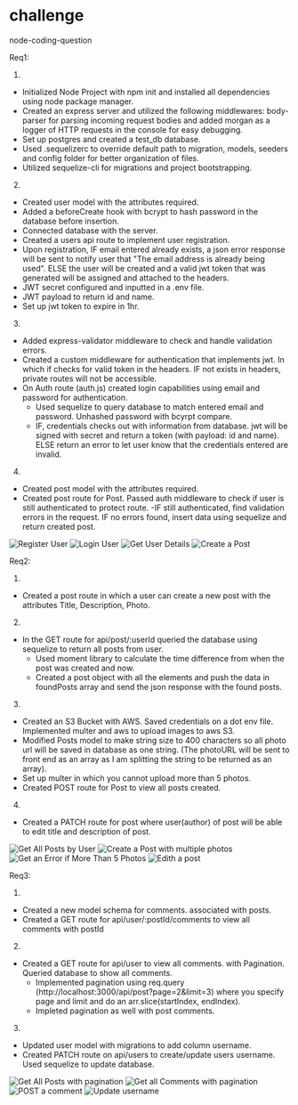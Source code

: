 # challenge

node-coding-question

Req1:

1.

- Initialized Node Project with npm init and installed all dependencies using node package manager.
- Created an express server and utilized the following middlewares: body-parser for parsing incoming request bodies and added morgan as a logger of HTTP requests in the console for easy debugging.
- Set up postgres and created a test_db database.
- Used .sequelizerc to override default path to migration, models, seeders and config folder for better organization of files.
- Utilized sequelize-cli for migrations and project bootstrapping.

2.

- Created user model with the attributes required.
- Added a beforeCreate hook with bcrypt to hash password in the database before insertion.
- Connected database with the server.
- Created a users api route to implement user registration.
- Upon registration, IF email entered already exists, a json error response will be sent to notify user that "The email address is already being used". ELSE the user will be created and a valid jwt token that was generated will be assigned and attached to the headers.
- JWT secret configured and inputted in a .env file.
- JWT payload to return id and name.
- Set up jwt token to expire in 1hr.

3.

- Added express-validator middleware to check and handle validation errors.
- Created a custom middleware for authentication that implements jwt. In which if checks for valid token in the headers. IF not exists in headers, private routes will not be accessible.
- On Auth route (auth.js) created login capabilities using email and password for authentication.
  - Used sequelize to query database to match entered email and password. Unhashed password with bcyrpt compare.
  - IF, credentials checks out with information from database. jwt will be signed with secret and return a token (with payload: id and name). ELSE return an error to let user know that the credentials entered are invalid.

4.

- Created post model with the attributes required.
- Created post route for Post. Passed auth middleware to check if user is still authenticated to protect route.
  -IF still authenticated, find validation errors in the request. IF no errors found, insert data using sequelize and return
  created post.

![Register User](https://github.com/hayreenfly/coding-challenge/blob/master/SCREENSHOTS-FOR-API-CALLS/POST-register-user.png?raw=true)
![Login User](https://github.com/hayreenfly/coding-challenge/blob/master/SCREENSHOTS-FOR-API-CALLS/POST-login-user.png?raw=true)
![Get User Details](https://github.com/hayreenfly/coding-challenge/blob/master/SCREENSHOTS-FOR-API-CALLS/GET-get-user-details.png?raw=true)
![Create a Post](https://github.com/hayreenfly/coding-challenge/blob/master/SCREENSHOTS-FOR-API-CALLS/POST-create-post.png?raw=true)

Req2:

1.

- Created a post route in which a user can create a new post with the attributes Title, Description, Photo.

2.

- In the GET route for api/post/:userId queried the database using sequelize to return all posts from user.
  - Used moment library to calculate the time difference from when the post was created and now.
  - Created a post object with all the elements and push the data in foundPosts array and send the json response with the found posts.

3.

- Created an S3 Bucket with AWS. Saved credentials on a dot env file. Implemented multer and aws to upload images to aws S3. 
- Modified Posts model to make string size to 400 characters so all photo url will be saved in database as one string. (The photoURL will be sent to front end as an array as I am splitting the string to be returned as an array).
- Set up multer in which you cannot upload more than 5 photos.
- Created POST route for Post to view all posts created.

4.
- Created a PATCH route for post where user(author) of post will be able to edit title and description of post.

![Get All Posts by User](https://github.com/hayreenfly/coding-challenge/blob/req2/SCREENSHOTS-FOR-API-CALLS/GET-all-posts-by-userId.png?raw=true)
![Create a Post with multiple photos](https://github.com/hayreenfly/coding-challenge/blob/req2/SCREENSHOTS-FOR-API-CALLS/POST-post-with-multiple-photos.png?raw=true)
![Get an Error if More Than 5 Photos](https://github.com/hayreenfly/coding-challenge/blob/req2/SCREENSHOTS-FOR-API-CALLS/POST-post-error-more-than-5.png?raw=true)
![Edith a post](https://github.com/hayreenfly/coding-challenge/blob/req2/SCREENSHOTS-FOR-API-CALLS/POST-edit-post.png?raw=true)


Req3:

1.

- Created a new model schema for comments. associated with posts.
- Created a GET route for api/user/:postId/comments to view all comments with postId

2.
- Created a GET route for api/user to view all comments. with Pagination. Queried database to show all comments.
  - Implemented pagination using req.query (http://localhost:3000/api/post?page=2&limit=3) where you specify page and limit and do an arr.slice(startIndex, endIndex).
  - Impleted pagination as well with post comments.

3.
- Updated user model with migrations to add column username.
- Created PATCH route on api/users to create/update users username. Used sequelize to update database.

![Get All Posts with pagination](https://github.com/hayreenfly/coding-challenge/blob/req3/SCREENSHOTS-FOR-API-CALLS/GET-all-posts-pagination.png?raw=true)
![Get all Comments with pagination](https://github.com/hayreenfly/coding-challenge/blob/req3/SCREENSHOTS-FOR-API-CALLS/GET-all-comments-pagination.png?raw=true)
![POST a comment](https://github.com/hayreenfly/coding-challenge/blob/req3/SCREENSHOTS-FOR-API-CALLS/POST-comment-post.png?raw=true)
![Update username](https://github.com/hayreenfly/coding-challenge/blob/req3/SCREENSHOTS-FOR-API-CALLS/UPDATE-username.png?raw=true)
